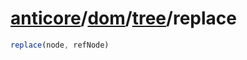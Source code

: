 # [anticore](../../../../../#reference)/[dom](../../#reference)/[tree](../#reference)/<a name="reference">replace</a>

```js
replace(node, refNode)
```